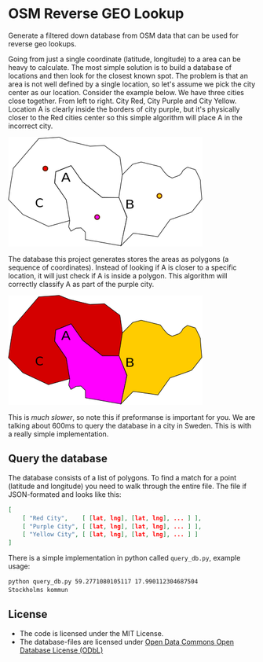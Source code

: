 # OSM Reverse GEO Lookup

Generate a filtered down database from OSM data that can be used for reverse geo lookups.

Going from just a single coordinate (latitude, longitude) to a area can be heavy to calculate. The most simple solution is to build a database of locations and then look for the closest known spot. The problem is that an area is not well defined by a single location, so let's assume we pick the city center as our location. Consider the example below. We have three cities close together. From left to right. City Red, City Purple and City Yellow. Location A is clearly inside the borders of city purple, but it's physically closer to the Red cities center so this simple algorithm will place A in the incorrect city.

![](closest-match.png)

The database this project generates stores the areas as polygons (a sequence of coordinates). Instead of looking if A is closer to a specific location, it will just check if A is inside a polygon. This algorithm will correctly classify A as part of the purple city.

![](polygon-match.png)

This is *much slower*, so note this if preformanse is important for you. We are talking about 600ms to query the database in a city in Sweden. This is with a really simple implementation. 

## Query the database

The database consists of a list of polygons. To find a match for a point (latitude and longitude) you need to walk through the entire file. The file if JSON-formated and looks like this:

```json
[
    [ "Red City",    [ [lat, lng], [lat, lng], ... ] ],
    [ "Purple City", [ [lat, lng], [lat, lng], ... ] ],
    [ "Yellow City", [ [lat, lng], [lat, lng], ... ] ]
]
```

There is a simple implementation in python called `query_db.py`, example usage:

```sh
python query_db.py 59.2771080105117 17.990112304687504
Stockholms kommun
```

## License

* The code is licensed under the MIT License.
* The database-files are licensed under [Open Data Commons Open Database License (ODbL)](https://opendatacommons.org/licenses/odbl/)

